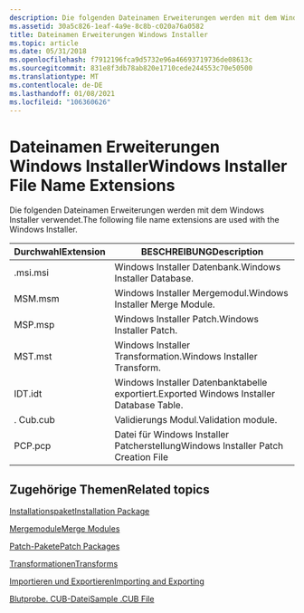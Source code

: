 ```yaml
---
description: Die folgenden Dateinamen Erweiterungen werden mit dem Windows Installer verwendet.
ms.assetid: 30a5c826-1eaf-4a9e-8c8b-c020a76a0582
title: Dateinamen Erweiterungen Windows Installer
ms.topic: article
ms.date: 05/31/2018
ms.openlocfilehash: f7912196fca9d5732e96a46693719736de08613c
ms.sourcegitcommit: 831e8f3db78ab820e1710cede244553c70e50500
ms.translationtype: MT
ms.contentlocale: de-DE
ms.lasthandoff: 01/08/2021
ms.locfileid: "106360626"
---
```

# <a name="windows-installer-file-name-extensions"></a><span data-ttu-id="ea6fe-103">Dateinamen Erweiterungen Windows Installer</span><span class="sxs-lookup"><span data-stu-id="ea6fe-103">Windows Installer File Name Extensions</span></span>

<span data-ttu-id="ea6fe-104">Die folgenden Dateinamen Erweiterungen werden mit dem Windows Installer verwendet.</span><span class="sxs-lookup"><span data-stu-id="ea6fe-104">The following file name extensions are used with the Windows Installer.</span></span>



| <span data-ttu-id="ea6fe-105">Durchwahl</span><span class="sxs-lookup"><span data-stu-id="ea6fe-105">Extension</span></span> | <span data-ttu-id="ea6fe-106">BESCHREIBUNG</span><span class="sxs-lookup"><span data-stu-id="ea6fe-106">Description</span></span>                                |
|-----------|--------------------------------------------|
| <span data-ttu-id="ea6fe-107">.msi</span><span class="sxs-lookup"><span data-stu-id="ea6fe-107">.msi</span></span>      | <span data-ttu-id="ea6fe-108">Windows Installer Datenbank.</span><span class="sxs-lookup"><span data-stu-id="ea6fe-108">Windows Installer Database.</span></span>                |
| <span data-ttu-id="ea6fe-109">MSM</span><span class="sxs-lookup"><span data-stu-id="ea6fe-109">.msm</span></span>      | <span data-ttu-id="ea6fe-110">Windows Installer Mergemodul.</span><span class="sxs-lookup"><span data-stu-id="ea6fe-110">Windows Installer Merge Module.</span></span>            |
| <span data-ttu-id="ea6fe-111">MSP</span><span class="sxs-lookup"><span data-stu-id="ea6fe-111">.msp</span></span>      | <span data-ttu-id="ea6fe-112">Windows Installer Patch.</span><span class="sxs-lookup"><span data-stu-id="ea6fe-112">Windows Installer Patch.</span></span>                   |
| <span data-ttu-id="ea6fe-113">MST</span><span class="sxs-lookup"><span data-stu-id="ea6fe-113">.mst</span></span>      | <span data-ttu-id="ea6fe-114">Windows Installer Transformation.</span><span class="sxs-lookup"><span data-stu-id="ea6fe-114">Windows Installer Transform.</span></span>               |
| <span data-ttu-id="ea6fe-115">IDT</span><span class="sxs-lookup"><span data-stu-id="ea6fe-115">.idt</span></span>      | <span data-ttu-id="ea6fe-116">Windows Installer Datenbanktabelle exportiert.</span><span class="sxs-lookup"><span data-stu-id="ea6fe-116">Exported Windows Installer Database Table.</span></span> |
| <span data-ttu-id="ea6fe-117">. Cub</span><span class="sxs-lookup"><span data-stu-id="ea6fe-117">.cub</span></span>      | <span data-ttu-id="ea6fe-118">Validierungs Modul.</span><span class="sxs-lookup"><span data-stu-id="ea6fe-118">Validation module.</span></span>                         |
| <span data-ttu-id="ea6fe-119">PCP</span><span class="sxs-lookup"><span data-stu-id="ea6fe-119">.pcp</span></span>      | <span data-ttu-id="ea6fe-120">Datei für Windows Installer Patcherstellung</span><span class="sxs-lookup"><span data-stu-id="ea6fe-120">Windows Installer Patch Creation File</span></span>      |



 

## <a name="related-topics"></a><span data-ttu-id="ea6fe-121">Zugehörige Themen</span><span class="sxs-lookup"><span data-stu-id="ea6fe-121">Related topics</span></span>

<dl> <dt>

[<span data-ttu-id="ea6fe-122">Installationspaket</span><span class="sxs-lookup"><span data-stu-id="ea6fe-122">Installation Package</span></span>](installation-package.md)
</dt> <dt>

[<span data-ttu-id="ea6fe-123">Mergemodule</span><span class="sxs-lookup"><span data-stu-id="ea6fe-123">Merge Modules</span></span>](merge-modules.md)
</dt> <dt>

[<span data-ttu-id="ea6fe-124">Patch-Pakete</span><span class="sxs-lookup"><span data-stu-id="ea6fe-124">Patch Packages</span></span>](patch-packages.md)
</dt> <dt>

[<span data-ttu-id="ea6fe-125">Transformationen</span><span class="sxs-lookup"><span data-stu-id="ea6fe-125">Transforms</span></span>](transforms.md)
</dt> <dt>

[<span data-ttu-id="ea6fe-126">Importieren und Exportieren</span><span class="sxs-lookup"><span data-stu-id="ea6fe-126">Importing and Exporting</span></span>](importing-and-exporting.md)
</dt> <dt>

[<span data-ttu-id="ea6fe-127">Blutprobe. CUB-Datei</span><span class="sxs-lookup"><span data-stu-id="ea6fe-127">Sample .CUB File</span></span>](sample--cub-file.md)
</dt> </dl>

 

 



